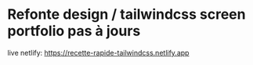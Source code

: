 # Refonte design / tailwindcss screen portfolio pas à jours #

live netlify: https://recette-rapide-tailwindcss.netlify.app
